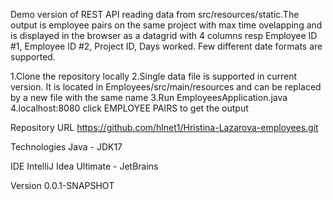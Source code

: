 
Demo version of REST API reading data from src/resources/static.The output is employee pairs on the same project with max time ovelapping and is displayed in the browser as a datagrid with 4 columns resp Employee ID #1, Employee ID #2, Project ID, Days worked.
Few different date formats are supported.


1.Clone the repository locally
2.Single data file is supported in current version. It is located in Employees/src/main/resources and can be replaced by a new file with the same name
3.Run EmployeesApplication.java
4.localhost:8080 click EMPLOYEE PAIRS to get the output

Repository URL
https://github.com/hlnet1/Hristina-Lazarova-employees.git

Technologies
Java - JDK17

IDE
IntelliJ Idea Ultimate - JetBrains

Version
0.0.1-SNAPSHOT
